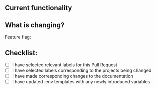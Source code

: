 ## Current functionality

<!-- Give a short description of the current functionality and behavior. -->

## What is changing?

<!-- What feature is being changed or what is intended with the fix? -->

Feature flag:

## Checklist:

- [ ] I have selected relevant labels for this Pull Request
- [ ] I have selected labels corresponding to the projects being changed
- [ ] I have made corresponding changes to the documentation
- [ ] I have updated .env templates with any newly introduced variables

